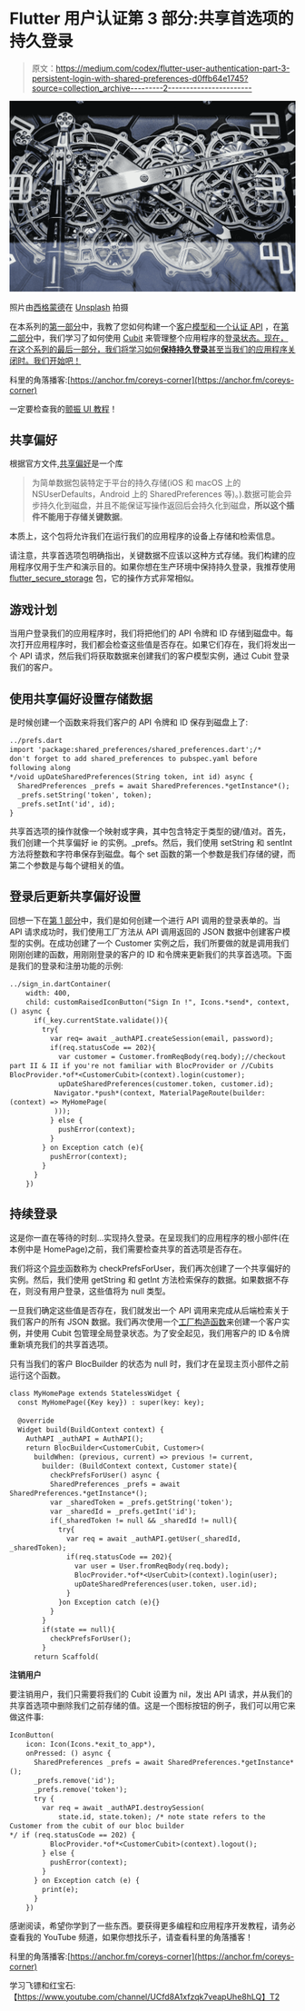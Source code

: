 # Flutter 用户认证第 3 部分:共享首选项的持久登录

> 原文：<https://medium.com/codex/flutter-user-authentication-part-3-persistent-login-with-shared-preferences-d0ffb64e1745?source=collection_archive---------2----------------------->

![](img/2cf138c5415ca66cebe84504e1f50193.png)

照片由[西格蒙德](https://unsplash.com/@sigmund?utm_source=unsplash&utm_medium=referral&utm_content=creditCopyText)在 [Unsplash](https://unsplash.com/s/photos/settings?utm_source=unsplash&utm_medium=referral&utm_content=creditCopyText) 拍摄

在本系列的[第一部分](/codex/flutter-user-authentication-part-1-models-and-api-acf33cf42f83)中，我教了您如何构建一个[客户模型和一个认证 API](/codex/flutter-user-authentication-part-1-models-and-api-acf33cf42f83) ，在[第二部分](/codex/flutter-user-authentication-part-2-storing-users-with-the-cubit-6d60c537ce82)中，我们学习了如何使用 [Cubit](https://pub.dev/packages/flutter_bloc) 来管理整个应用程序的[登录状态。现在，在这个系列的最后一部分，我们将学习如何**保持持久登录**甚至当我们的应用程序关闭时。我们开始吧！](/codex/flutter-user-authentication-part-2-storing-users-with-the-cubit-6d60c537ce82)

科里的角落播客:[https://anchor.fm/coreys-corner](https://anchor.fm/coreys-corner)

一定要检查我的[颤振 UI 教程](https://www.youtube.com/watch?v=MZmSZWEfGBc)！

## 共享偏好

根据官方文件,[共享偏好](https://pub.dev/packages/shared_preferences)是一个库

> 为简单数据包装特定于平台的持久存储(iOS 和 macOS 上的 NSUserDefaults，Android 上的 SharedPreferences 等)。).数据可能会异步持久化到磁盘，并且不能保证写操作返回后会持久化到磁盘，**所以这个插件不能用于存储关键数据**。

本质上，这个包将允许我们在运行我们的应用程序的设备上存储和检索信息。

请注意，共享首选项包明确指出，关键数据不应该以这种方式存储。我们构建的应用程序仅用于生产和演示目的。如果你想在生产环境中保持持久登录，我推荐使用 [flutter_secure_storage](https://pub.dev/packages/flutter_secure_storage) 包，它的操作方式非常相似。

## 游戏计划

当用户登录我们的应用程序时，我们将把他们的 API 令牌和 ID 存储到磁盘中。每次打开应用程序时，我们都会检查这些值是否存在。如果它们存在，我们将发出一个 API 请求，然后我们将获取数据来创建我们的客户模型实例，通过 Cubit 登录我们的客户。

## 使用共享偏好设置存储数据

是时候创建一个函数来将我们客户的 API 令牌和 ID 保存到磁盘上了:

```
../prefs.dart
import 'package:shared_preferences/shared_preferences.dart';/* 
don't forget to add shared_preferences to pubspec.yaml before following along
*/void upDateSharedPreferences(String token, int id) async {
  SharedPreferences _prefs = await SharedPreferences.*getInstance*();
  _prefs.setString('token', token);
  _prefs.setInt('id', id);
}
```

共享首选项的操作就像一个映射或字典，其中包含特定于类型的键/值对。首先，我们创建一个共享偏好 ie 的实例。_prefs。然后，我们使用 setString 和 sentInt 方法将整数和字符串保存到磁盘。每个 set 函数的第一个参数是我们存储的键，而第二个参数是与每个键相关的值。

## 登录后更新共享偏好设置

回想一下在[第 1 部分](/codex/flutter-user-authentication-part-1-models-and-api-acf33cf42f83)中，我们是如何创建一个进行 API 调用的登录表单的。当 API 请求成功时，我们使用工厂方法从 API 调用返回的 JSON 数据中创建客户模型的实例。在成功创建了一个 Customer 实例之后，我们所要做的就是调用我们刚刚创建的函数，用刚刚登录的客户的 ID 和令牌来更新我们的共享首选项。下面是我们的登录和注册功能的示例:

```
../sign_in.dartContainer(
    width: 400,
    child: customRaisedIconButton("Sign In !", Icons.*send*, context, () async {
      if(_key.currentState.validate()){
        try{
          var req= await _authAPI.createSession(email, password);
          if(req.statusCode == 202){
            var customer = Customer.fromReqBody(req.body);//checkout part II & II if you're not familiar with BlocProvider or //Cubits BlocProvider.*of*<CustomerCubit>(context).login(customer);
            upDateSharedPreferences(customer.token, customer.id);
           Navigator.*push*(context, MaterialPageRoute(builder: (context) => MyHomePage(
           )));
          } else {
            pushError(context);
          }
        } on Exception catch (e){
          pushError(context);
        }
      }
    })
```

## 持续登录

这是你一直在等待的时刻…实现持久登录。在呈现我们的应用程序的根小部件(在本例中是 HomePage)之前，我们需要检查共享的首选项是否存在。

我们将这个[异步](https://dart.dev/codelabs/async-await)函数称为 checkPrefsForUser，我们再次创建了一个共享偏好的实例。然后，我们使用 getString 和 getInt 方法检索保存的数据。如果数据不存在，则没有用户登录，这些值将为 null 类型。

一旦我们确定这些值是否存在，我们就发出一个 API 调用来完成从后端检索关于我们客户的所有 JSON 数据。我们再次使用一个[工厂构造函数](https://dart.dev/guides/language/language-tour#factory-constructors)来创建一个客户实例，并使用 Cubit 包管理全局登录状态。为了安全起见，我们用客户的 ID &令牌重新填充我们的共享首选项。

只有当我们的客户 BlocBuilder 的状态为 null 时，我们才在呈现主页小部件之前运行这个函数。

```
class MyHomePage extends StatelessWidget {
  const MyHomePage({Key key}) : super(key: key);

  @override
  Widget build(BuildContext context) {
    AuthAPI _authAPI = AuthAPI();
    return BlocBuilder<CustomerCubit, Customer>(
      buildWhen: (previous, current) => previous != current,
        builder: (BuildContext context, Customer state){
          checkPrefsForUser() async {
          SharedPreferences _prefs = await          SharedPreferences.*getInstance*();
          var _sharedToken = _prefs.getString('token');
          var _sharedId = _prefs.getInt('id');
          if(_sharedToken != null && _sharedId != null){
            try{
              var req = await _authAPI.getUser(_sharedId, _sharedToken);
              if(req.statusCode == 202){
                var user = User.fromReqBody(req.body);
                BlocProvider.*of*<UserCubit>(context).login(user);
                upDateSharedPreferences(user.token, user.id);
              }
            }on Exception catch (e){}
          }
        }
        if(state == null){
          checkPrefsForUser();
        }
      return Scaffold(
```

**注销用户**

要注销用户，我们只需要将我们的 Cubit 设置为 nil，发出 API 请求，并从我们的共享首选项中删除我们之前存储的值。这是一个图标按钮的例子，我们可以用它来做这件事:

```
IconButton(
    icon: Icon(Icons.*exit_to_app*),
    onPressed: () async {
      SharedPreferences _prefs = await SharedPreferences.*getInstance*();
      _prefs.remove('id');
      _prefs.remove('token');
      try {
        var req = await _authAPI.destroySession(
            state.id, state.token); /* note state refers to the 
Customer from the cubit of our bloc builder
*/ if (req.statusCode == 202) {
          BlocProvider.*of*<CustomerCubit>(context).logout();
        } else {
          pushError(context);
        }
      } on Exception catch (e) {
        print(e);
      }
    })
```

感谢阅读，希望你学到了一些东西。要获得更多编程和应用程序开发教程，请务必查看我的 YouTube 频道，如果你想找乐子，请查看科里的角落播客！

科里的角落播客:[https://anchor.fm/coreys-corner](https://anchor.fm/coreys-corner)

学习飞镖和红宝石:【https://www.youtube.com/channel/UCfd8A1xfzqk7veapUhe8hLQ】T2